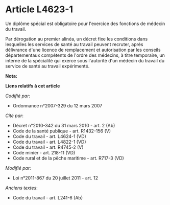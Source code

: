 # Article L4623-1

Un diplôme spécial est obligatoire pour l'exercice des fonctions de médecin du travail.

Par dérogation au premier alinéa, un décret fixe les conditions dans lesquelles les services de santé au travail peuvent
recruter, après délivrance d'une licence de remplacement et autorisation par les conseils départementaux compétents de
l'ordre des médecins, à titre temporaire, un interne de la spécialité qui exerce sous l'autorité d'un médecin du travail du
service de santé au travail expérimenté.

**Nota:**



**Liens relatifs à cet article**

_Codifié par_:

  - Ordonnance n°2007-329 du 12 mars 2007

_Cité par_:

  - Décret n°2010-342 du 31 mars 2010 - art. 2 (Ab)
  - Code de la santé publique - art. R1432-156 (V)
  - Code du travail - art. L4624-1 (VD)
  - Code du travail - art. L4822-1 (VD)
  - Code du travail - art. R4745-2 (V)
  - Code minier - art. 218-11 (VD)
  - Code rural et de la pêche maritime - art. R717-3 (VD)

_Modifié par_:

  - Loi n°2011-867 du 20 juillet 2011 - art. 12

_Anciens textes_:

  - Code du travail - art. L241-6 (Ab)
